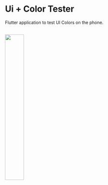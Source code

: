 # Ui + Color Tester

Flutter application to test UI Colors on the phone.
<br><br>

<img src="https://user-images.githubusercontent.com/21291813/121443329-ae691680-c963-11eb-9041-d4142795c59a.png" width="35%"></img> 
